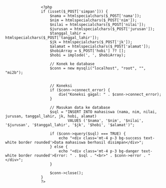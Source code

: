                     <?php
                    if (isset($_POST['simpan'])) {
                        $nama = htmlspecialchars($_POST['nama']);
                        $nim = htmlspecialchars($_POST['nim']);
                        $nilai = htmlspecialchars($_POST['nilai']);
                        $jurusan = htmlspecialchars($_POST['jurusan']);
                        $tanggal_lahir = htmlspecialchars($_POST['tanggal_lahir']);
                        $jk = htmlspecialchars($_POST['jk']);
                        $alamat = htmlspecialchars($_POST['alamat']);
                        $hobiArray = $_POST['hobi'] ?? [];
                        $hobi = implode(', ', $hobiArray);

                        // Konek ke database
                        $conn = new mysqli("localhost", "root", "", "mi2b");


                        // Koneksi 
                        if ($conn->connect_error) {
                            die("Koneksi gagal: " . $conn->connect_error);
                        }

                        // Masukan data ke database
                        $sql = "INSERT INTO mahasiswa (nama, nim, nilai, jurusan, tanggal_lahir, jk, hobi, alamat) 
                                VALUES ('$nama', '$nim', '$nilai', '$jurusan', '$tanggal_lahir', '$jk', '$hobi', '$alamat')";

                        if ($conn->query($sql) === TRUE) {
                            echo "<div class='mt-4 p-3 bg-success text-white border rounded'>Data mahasiswa berhasil disimpan</div>";
                        } else {
                            echo "<div class='mt-4 p-3 bg-danger text-white border rounded'>Error: " . $sql . "<br>" . $conn->error . "</div>";
                        }

                        $conn->close();
                    }
                    ?>
